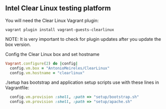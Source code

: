 ## Intel Clear Linux testing platform

You will need the Clear Linux Vagrant plugin:
````shell
vagrant plugin install vagrant-guests-clearlinux
````

NOTE:  It is very important to check for plugin updates after you update the box version.

Config the Clear Linux box and set hostname
````ruby
Vagrant.configure(2) do |config|
  config.vm.box = "AntonioMeireles/ClearLinux"
  config.vm.hostname = "clearlinux"
````

./setup has bootstrap and application setup scripts use with these lines in Vagrantfile:
````ruby
  config.vm.provision :shell, :path => "setup/bootstrap.sh"
  config.vm.provision :shell, :path => "setup/apache.sh"
````